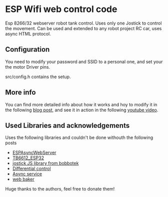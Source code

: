 # ESP Wifi web control code

Esp 8266/32 webserver robot tank control. Uses only one Jostick to control the movement. Can be used and extended to any robot project RC car, uses async HTML protocol. 

## Configuration

You need to modify your password and SSID to a personal one, and set your the motor Driver pins.

src/config.h contains the setup.

## More info

You can find more detailed info about how it works and hoy to modify it in the following [blog post](https://nkmakes.github.io/2020/09/02/esp32-tank-robot-joystick-http-web-control/), and see it in action in the following [youtube video](https://www.youtube.com/watch?v=uIImwilvI2s).


## Used Libraries and acknowledgements

Uses the following libraries and couldn't be done withouth the following posts
- [ESPAsyncWebServer](https://github.com/me-no-dev/ESPAsyncWebServer)
- [TB6612_ESP32](https://github.com/pablopeza/TB6612FNG_ESP32)
- [jostick JS library from bobbotek](https://github.com/bobboteck/JoyStick)
- [Differential control](https://www.impulseadventure.com/elec/robot-differential-steering.html)
- [Async service](https://github.com/neonious/lowjs_esp32_examples/blob/master/neonious_one/cellphone_controlled_rc_car/www/index.html)
- [web baker](https://gchq.github.io/CyberChef/#recipe=Gzip('Dynamic%20Huffman%20Coding','index.html.gz','',false)To_Hex('0x',0)Split('0x',',0x'))

Huge thanks to the authors, feel free to donate them!
